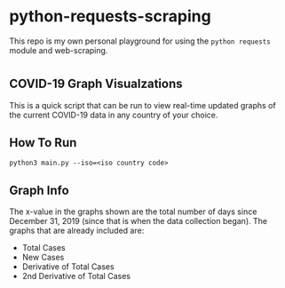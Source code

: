 # python-requests-scraping
This repo is my own personal playground for using the `python requests` module and web-scraping.
#
## COVID-19 Graph Visualzations
This is a quick script that can be run to view real-time updated graphs of the current COVID-19 data in any country of your choice. 
## How To Run 
    python3 main.py --iso=<iso country code>
## Graph Info
The x-value in the graphs shown are the total number of days since December 31, 2019 (since that is when the data collection began). The graphs that are already included are:
* Total Cases
* New Cases 
* Derivative of Total Cases 
* 2nd Derivative of Total Cases
